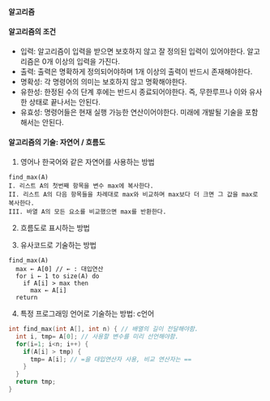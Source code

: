 #### 알고리즘

#### 알고리즘의 조건
- 입력: 알고리즘이 입력을 받으면 보호하지 않고 잘 정의된 입력이 있어야한다. 알고리즘은 0개 이상의 입력을 가진다.
- 출력: 출력은 명확하게 정의되어야하며 1개 이상의 출력이 반드시 존재해야한다.
- 명확성: 각 명령어의 의미는 보호하지 않고 명확해야한다.
- 유한성: 한정된 수의 단계 후에는 반드시 종료되어야한다. 즉, 무한루프나 이와 유사한 상태로 끝나서는 안된다.
- 유효성: 명령어들은 현재 실행 가능한 연산이어야한다. 미래에 개발될 기술을 포함해서는 안된다.


#### 알고리즘의 기술: 자연어 / 흐름도
1. 영어나 한국어와 같은 자연어를 사용하는 방법
```
find_max(A)
I. 리스트 A의 첫번째 항목을 변수 max에 복사한다.
II. 리스트 A의 다음 항목들을 차례대로 max와 비교하며 max보다 더 크면 그 값을 max로 복사한다.
III. 바열 A의 모든 요소를 비교했으면 max를 반환한다.
```

2. 흐름도로 표시하는 방법


3. 유사코드로 기술하는 방법
```
find_max(A)
  max ← A[0] // ← : 대입연산
  for i ← 1 to size(A) do
    if A[i] > max then
      max ← A[i]
  return
```

4. 특정 프로그래밍 언어로 기술하는 방법: c언어
```C
int find_max(int A[], int n) { // 배열의 길이 전달해야함.
  int i, tmp= A[0]; // 사용할 변수를 미리 선언해야함.
  for(i=1; i<n; i++) {
    if(A[i] > tmp) { 
      tmp= A[i]; // =을 대입연산자 사용, 비교 연산자는 ==
    } 
  }
  return tmp;
}
```



